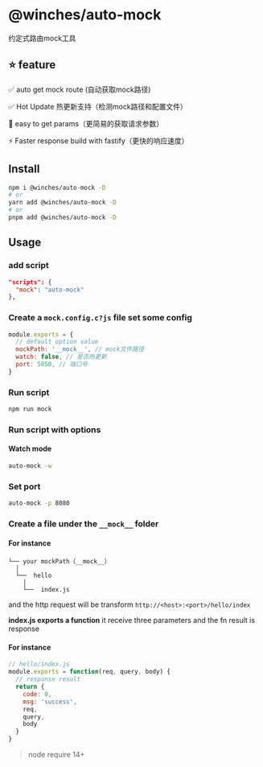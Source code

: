 # @winches/auto-mock

约定式路由mock工具

## ⭐️ feature
✅ auto get mock route (自动获取mock路径)

✅ Hot Update 热更新支持（检测mock路径和配置文件）

🤖 easy to get params（更简易的获取请求参数）

⚡ Faster response build with fastify（更快的响应速度）

## Install
```sh
npm i @winches/auto-mock -D
# or
yarn add @winches/auto-mock -D
# or
pnpm add @winches/auto-mock -D
```

## Usage
### add script
```json
"scripts": {
  "mock": "auto-mock"
},
```

### Create a `mock.config.c?js` file set some config
```js
module.exports = {
  // default option value
  mockPath: '__mock__', // mock文件路径
  watch: false, // 是否热更新
  port: 5050, // 端口号
}
```

### Run script
```sh
npm run mock
```

### Run script with options
#### Watch mode
```sh
auto-mock -w
```

### Set port
```sh
auto-mock -p 8080
```

### Create a file under the `__mock__` folder
#### For instance
```
└── your mockPath（__mock__）
  │
  └──  hello
    │
    └──  index.js
```

and the http request will be transform `http://<host>:<port>/hello/index`

**index.js exports a function** it receive three parameters and the fn result is response

#### For instance
```js
// hello/index.js
module.exports = function(req, query, body) {
  // response result
  return {
    code: 0,
    msg: 'success',
    req,
    query,
    body
  }
}
```

> node require 14+
